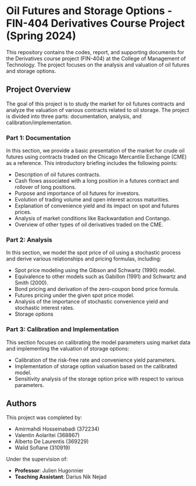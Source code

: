 # Oil Futures and Storage Options - FIN-404 Derivatives Course Project (Spring 2024)

This repository contains the codes, report, and supporting documents for the Derivatives course project (FIN-404) at the College of Management of Technology. The project focuses on the analysis and valuation of oil futures and storage options.

## Project Overview

The goal of this project is to study the market for oil futures contracts and analyze the valuation of various contracts related to oil storage. The project is divided into three parts: documentation, analysis, and calibration/implementation.

### Part 1: Documentation

In this section, we provide a basic presentation of the market for crude oil futures using contracts traded on the Chicago Mercantile Exchange (CME) as a reference. This introductory briefing includes the following points:

- Description of oil futures contracts.
- Cash flows associated with a long position in a futures contract and rollover of long positions.
- Purpose and importance of oil futures for investors.
- Evolution of trading volume and open interest across maturities.
- Explanation of convenience yield and its impact on spot and futures prices.
- Analysis of market conditions like Backwardation and Contango.
- Overview of other types of oil derivatives traded on the CME.

### Part 2: Analysis

In this section, we model the spot price of oil using a stochastic process and derive various relationships and pricing formulas, including:

- Spot price modeling using the Gibson and Schwartz (1990) model.
- Equivalence to other models such as Gabillon (1991) and Schwartz and Smith (2000).
- Bond pricing and derivation of the zero-coupon bond price formula.
- Futures pricing under the given spot price model.
- Analysis of the importance of stochastic convenience yield and stochastic interest rates.
- Storage options

### Part 3: Calibration and Implementation

This section focuses on calibrating the model parameters using market data and implementing the valuation of storage options:

- Calibration of the risk-free rate and convenience yield parameters.
- Implementation of storage option valuation based on the calibrated model.
- Sensitivity analysis of the storage option price with respect to various parameters.

## Authors

This project was completed by:

- Amirmahdi Hosseinabadi (372234)
- Valentin Aolaritei (368867)
- Alberto De Laurentis (369229)
- Walid Sofiane (310919)

Under the supervision of:
- **Professor**: Julien Hugonnier
- **Teaching Assistant**: Darius Nik Nejad
